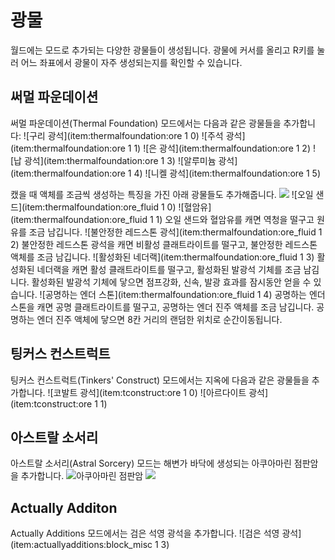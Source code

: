 # 광물

월드에는 모드로 추가되는 다양한 광물들이 생성됩니다.
광물에 커서를 올리고 R키를 눌러 어느 좌표에서 광물이 자주 생성되는지를 확인할 수 있습니다.

## 써멀 파운데이션

써멀 파운데이션(Thermal Foundation) 모드에서는 다음과 같은 광물들을 추가합니다:
![구리 광석](item:thermalfoundation:ore 1 0)
![주석 광석](item:thermalfoundation:ore 1 1)
![은 광석](item:thermalfoundation:ore 1 2)
![납 광석](item:thermalfoundation:ore 1 3)
![알루미늄 광석](item:thermalfoundation:ore 1 4)
![니켈 광석](item:thermalfoundation:ore 1 5)

캤을 때 액체를 조금씩 생성하는 특징을 가진 아래 광물들도 추가해줍니다.
![](shale.png)
![오일 샌드](item:thermalfoundation:ore_fluid 1 0)
![혈암유](item:thermalfoundation:ore_fluid 1 1)
오일 샌드와 혈암유를 캐면 역청을 떨구고 원유를 조금 남깁니다.
![불안정한 레드스톤 광석](item:thermalfoundation:ore_fluid 1 2)
불안정한 레드스톤 광석을 캐면 비활성 클래트라이트를 떨구고, 불안정한 레드스톤 액체를 조금 남깁니다.
![활성화된 네더랙](item:thermalfoundation:ore_fluid 1 3)
활성화된 네더랙을 캐면 활성 클래트라이트를 떨구고, 활성화된 발광석 기체를 조금 남김니다. 활성화된 발광석 기체에 닿으면 점프강화, 신속, 발광 효과를 잠시동안 얻을 수 있습니다.
![공명하는 엔더 스톤](item:thermalfoundation:ore_fluid 1 4)
공명하는 엔더 스톤을 캐면 공명 클래트라이트를 떨구고, 공명하는 엔더 진주 액체를 조금 남깁니다. 공명하는 엔더 진주 액체에 닿으면 8칸 거리의 랜덤한 위치로 순간이동됩니다.

## 팅커스 컨스트럭트

팅커스 컨스트럭트(Tinkers' Construct) 모드에서는 지옥에 다음과 같은 광물들을 추가합니다.
![코발트 광석](item:tconstruct:ore 1 0)
![아르다이트 광석](item:tconstruct:ore 1 1)

## 아스트랄 소서리

아스트랄 소서리(Astral Sorcery) 모드는 해변가 바닥에 생성되는 아쿠아마린 점판암을 추가합니다.
![아쿠아마린 점판암](item:astralsorcery:blockcustomsandore)
![](aquamarine.png)

<!-- Todo: 아스트랄 소서리에서 추가되는 또다를 광석인 암수정 광석(Rock Crystal Ore)에 관한 정보가 추가되어야 함 -->

## Actually Additon

Actually Additions 모드에서는 검은 석영 광석을 추가합니다.
![검은 석영 광석](item:actuallyadditions:block_misc 1 3)
